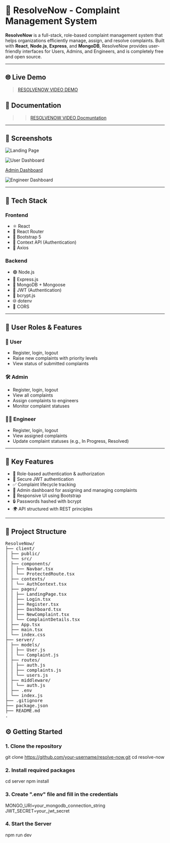 # 🚀 ResolveNow - Complaint Management System

**ResolveNow** is a full-stack, role-based complaint management system that helps organizations efficiently manage, assign, and resolve complaints. Built with **React**, **Node.js**, **Express**, and **MongoDB**, ResolveNow provides user-friendly interfaces for Users, Admins, and Engineers, and is completely free and open source.

---

## 🌐 Live Demo

> [RESOLVENOW VIDEO DEMO](https://drive.google.com/file/d/1ZixwcdQ-nGFCZ_iS4Qb9gQa8HqCDxFzK/view?usp=drive_link)

## 📝 Documentation 

> > [RESOLVENOW VIDEO Docmuntation](https://drive.google.com/file/d/1ZixwcdQ-nGFCZ_iS4Qb9gQa8HqCDxFzK/view?usp=drive_link) 

---

## 📸 Screenshots

![Landing Page](https://github.com/user-attachments/assets/0269f609-b612-4d26-adc1-3667a97fc3a8)

![User Dashboard](https://github.com/user-attachments/assets/7421860f-aa58-4834-adc6-061a8e3d5a6f)

[Admin Dashboard](https://github.com/user-attachments/assets/11113000-8c01-4f4b-b898-2425ed9d559d)

![Engineer Dashboard](https://github.com/user-attachments/assets/7d42e620-e363-4e29-8e9f-b371e8650243)

---

## 🧰 Tech Stack

### Frontend
- ⚛️ React
- 🔄 React Router
- 🎨 Bootstrap 5
- 🔐 Context API (Authentication)
- 📡 Axios

### Backend
- 🟢 Node.js
- 🚀 Express.js
- 🍃 MongoDB + Mongoose
- 🔐 JWT (Authentication)
- 🔑 bcrypt.js
- 🌐 dotenv
- 🔄 CORS

---

## 👥 User Roles & Features

### 👤 User
- Register, login, logout
- Raise new complaints with priority levels
- View status of submitted complaints

### 🛠 Admin
- Register, login, logout
- View all complaints
- Assign complaints to engineers
- Monitor complaint statuses

### 🧑‍🔧 Engineer
- Register, login, logout
- View assigned complaints
- Update complaint statuses (e.g., In Progress, Resolved)

---

## 🧾 Key Features

- 🚪 Role-based authentication & authorization
- 🎯 Secure JWT authentication
- ✅ Complaint lifecycle tracking
- 🧰 Admin dashboard for assigning and managing complaints
- 📱 Responsive UI using Bootstrap
- 🔒 Passwords hashed with bcrypt
- 🌍 API structured with REST principles

---

## 📁 Project Structure
<pre>
ResolveNow/
├── client/
│ ├── public/
│ └── src/
│ ├── components/
│ │ ├── Navbar.tsx
│ │ └── ProtectedRoute.tsx
│ ├── contexts/
│ │ └── AuthContext.tsx
│ ├── pages/
│ │ ├── LandingPage.tsx
│ │ ├── Login.tsx
│ │ ├── Register.tsx
│ │ ├── Dashboard.tsx
│ │ ├── NewComplaint.tsx
│ │ └── ComplaintDetails.tsx
│ ├── App.tsx
│ ├── main.tsx
│ └── index.css
├── server/
│ ├── models/
│ │ ├── User.js
│ │ └── Complaint.js
│ ├── routes/
│ │ ├── auth.js
│ │ ├── complaints.js
│ │ └── users.js
│ ├── middleware/
│ │ └── auth.js
│ ├── .env
│ └── index.js
├── .gitignore
├── package.json
├── README.md
.
</pre>



## ⚙️ Getting Started

### 1. Clone the repository
git clone https://github.com/your-username/resolve-now.git
cd resolve-now

### 2. Install required packages
cd server
npm install

### 3. Create ".env" file and fill in the credentials
MONGO_URI=your_mongodb_connection_string
JWT_SECRET=your_jwt_secret

### 4. Start the Server
npm run dev


